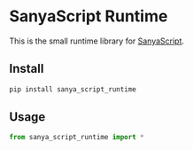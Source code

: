 # SanyaScript Runtime

This is the small runtime library for [SanyaScript](https://github.com/ARtoriouSs/sanya-script).

## Install

```bash
pip install sanya_script_runtime
```

## Usage

```python
from sanya_script_runtime import *
```
